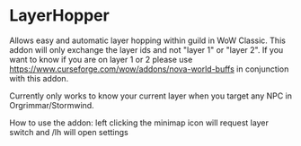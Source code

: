 # LayerHopper
Allows easy and automatic layer hopping within guild in WoW Classic. This addon will only exchange the layer ids and not "layer 1" or "layer 2". If you want to know if you are on layer 1 or 2 please use https://www.curseforge.com/wow/addons/nova-world-buffs in conjunction with this addon.

Currently only works to know your current layer when you target any NPC in Orgrimmar/Stormwind.

How to use the addon: left clicking the minimap icon will request layer switch and /lh will open settings
